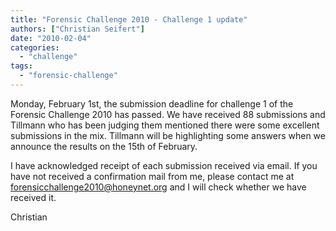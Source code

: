 ```yaml
---
title: "Forensic Challenge 2010 - Challenge 1 update"
authors: ["Christian Seifert"]
date: "2010-02-04"
categories: 
  - "challenge"
tags:
  - "forensic-challenge"
---
```


Monday, February 1st, the submission deadline for challenge 1 of the Forensic Challenge 2010 has passed. We have received 88 submissions and Tillmann who has been judging them mentioned there were some excellent submissions in the mix. Tillmann will be highlighting some answers when we announce the results on the 15th of February.  

I have acknowledged receipt of each submission received via email. If you have not received a confirmation mail from me, please contact me at forensicchallenge2010@honeynet.org and I will check whether we have received it.  

Christian
